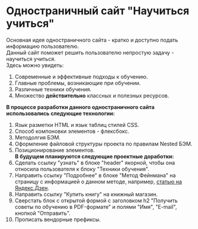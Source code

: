 # __Одностраничный сайт "Научиться учиться"__  
Основная идея одностраничного сайта - кратко  и доступно подать информацию пользователю.  
Данный сайт поможет решить пользователю непростую задачу - научиться учиться.  
Здесь можно увидеть:  
1. Современные и эффективные подходы к обучению.
2. Главные проблемы, возникающие при обучении.  
3. Различные техники обучения.  
4. Множество __действительно__ классных и полезных ресурсов.   

__В процессе разработки данного одностраничного сайта использовались следующие технологии:__  
1. Язык разметки HTML и язык таблиц стилей CSS.  
2. Способ компоновки элементов - флексбокс.  
3. Методолгия БЭМ.  
4. Оформление файловой структуры проекта по правилам Nested БЭМ.
5. Позиционирование элементов.  
__В будущем планируются следующие проектные доработки:__  
1. Сделать ссылку "узнать" в блоке "header" якорной, чтобы она относила пользователя к блоку "Техники обучения".  
2. Направить ссылку "Подробнее" в блоке "Метод Фейнмана" на страницу с информацией о данном методе, например, [статью на Яндекс.Дзен](https://zen.yandex.ru/media/ideanomics/metod-feinmana-tri-shaga-kotorye-pozvoliaiut-bystro-osvoit-liuboi-predmet-5c9a4de2633ee400b27627e5).
3. Направить ссылку "Купить книгу" на книжный магазин.  
4. Сверстать блок с открытой формой с заголовком h2 "Получить советы по обучению в PDF-формате" и полями "Имя", "E-mail", кнопкой "Отправить".
5. Прописать вендорные префиксы.




